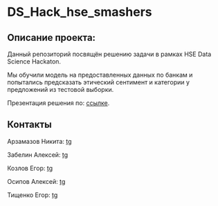 # DS_Hack_hse_smashers
## Описание проекта:
Данный репозиторий посвящён решению задачи в рамках HSE Data Science Hackaton.

Мы обучили модель на предоставленных данных по банкам и попытались предсказать этический сентимент и категории у предложений из тестовой выборки.

Презентация решения по: [ссылке](https://docs.google.com/presentation/d/1atXYHIbhO4-E769pVvM03NkaPtTlPbdvtXjC8_rGfKY/edit#slide=id.g22c34ab4a0d_0_111).

## Контакты

Арзамазов Никита: [tg](https://t.me/arz_nik)

Забелин Алексей: [tg](https://t.me/zaberlin)

Козлов Егор: [tg](https://t.me/ekv24)

Осипов Алексей: [tg](https://t.me/Izy_Golstein)

Тищенко Егор: [tg](https://t.me/egor_jpeg)


